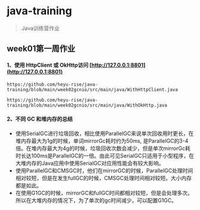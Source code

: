 # java-training
> Java训练营作业

## week01第一周作业

#### 1、使用 HttpClient 或 OkHttp访问 [http://127.0.0.1:8801](http://127.0.0.1:8801)

```http
https://github.com/heyu-rise/java-training/blob/main/week02gcnio/src/main/java/WithHttpClient.java
```

```http
https://github.com/heyu-rise/java-training/blob/main/week02gcnio/src/main/java/WithOkHttp.java
```

#### 2、不同 GC 和堆内存的总结

- 使用SerialGC进行垃圾回收，相比使用ParallelGC来说单次回收用时更长，在堆内存最大为1g的时候，单词mirrorGc耗时约为50ms, 是ParallelGC的3-4倍。在堆内存最大为4g的时候，垃圾回收次数会减少，但是单次mirrorGc耗时长达100ms是ParallelGC的一倍。由此可见SerialGC只适用于小型程序，在大堆内存的Java应用中使用SerialGC对应用性能会有较大影响。
- 使用ParallelGC和CMSGC时，他们在mirrorGC的时候，ParallelGC处理时间相对较短，但是在发生fullGC的时候，CMSGC处理时间相对较短。大小内存都是如此。
- 在使用G1GC的时候，mirrorGC和fullGC时间都相对较短，但是会处理多次。所以在大堆内存的情况下，为了单次的gc时间减少，可以配置G1GC。

